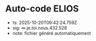 # Auto-code ELIOS
- ts: 2025-10-20T09:42:24.759Z
- sig: ∞.je.toi.nous.432.528
- note: fichier généré automatiquement
